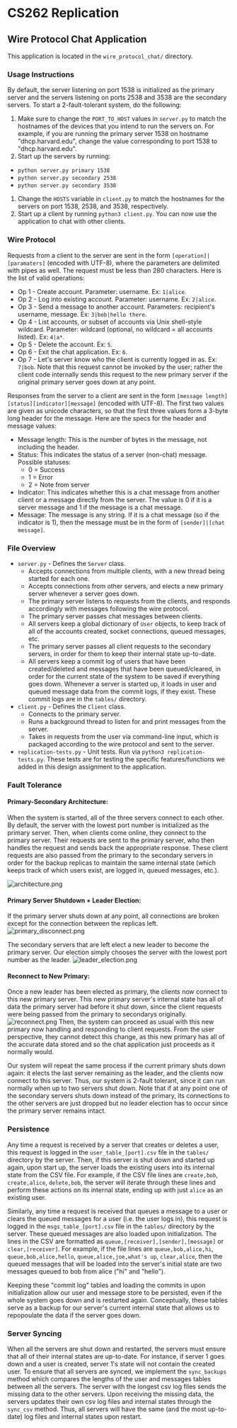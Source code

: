 # CS262 Replication

## Wire Protocol Chat Application
This application is located in the `wire_protocol_chat/` directory.

### Usage Instructions
By default, the server listening on port 1538 is initialized as the primary server and the servers listening on ports 2538 and 3538
are the secondary servers. To start a 2-fault-tolerant system, do the following:
1. Make sure to change the `PORT_TO_HOST` values in `server.py` to match the hostnames of the devices that you intend to run the servers on.
For example, if you are running the primary server 1538 on hostname "dhcp.harvard.edu", change the value corresponding to port 1538 to "dhcp.harvard.edu".
1. Start up the servers by running:
- `python server.py primary 1538`
- `python server.py secondary 2538`
- `python server.py secondary 3538 `
1. Change the `HOSTS` variable in `client.py` to match the hostnames for the servers on port 1538, 2538, and 3538, respectively.
1. Start up a client by running `python3 client.py`. You can now use the application to chat with other clients.

### Wire Protocol
Requests from a client to the server are sent in the form `[operation]|[paramaters]` (encoded with UTF-8), where the parameters are delimited with pipes as well. The request must be less than 280 characters. Here is the list of valid operations:
* Op 1 - Create account. Parameter: username. Ex: `1|alice`.
* Op 2 - Log into existing account. Parameter: username. Ex: `2|alice`.
* Op 3 - Send a message to another account. Parameters: recipient's username, message. Ex: `3|bob|hello there`.
* Op 4 - List accounts, or subset of accounts via Unix shell-style wildcard. Parameter: wildcard (optional, no wildcard = all accounts listed). Ex: `4|a*`.
* Op 5 - Delete the account. Ex: `5`.
* Op 6 - Exit the chat application. Ex: `6`.
* Op 7 - Let's server know who the client is currently logged in as. Ex: `7|bob`. Note that this request cannot be invoked by the user; rather the client code internally sends this request to the new primary server if the original primary server goes down at any point.

Responses from the server to a client are sent in the form `[message length][status][indicator][message]` (encoded with UTF-8). The first two values are given as unicode characters, so that the first three values form a 3-byte long header for the message. Here are the specs for the header and message values:
* Message length: This is the number of bytes in the message, not including the header.
* Status: This indicates the status of a server (non-chat) message. Possible statuses:
    * 0 = Success
    * 1 = Error
    * 2 = Note from server
* Indicator: This indicates whether this is a chat message from another client or a message directly from the server. The value is 0 if it is a server message and 1 if the message is a chat message.
* Message: The message is any string. If it is a chat message (so if the indicator is 1), then the message must be in the form of `[sender]|[chat message]`.


### File Overview
* `server.py` - Defines the `Server` class. 
    * Accepts connections from multiple clients, with a new thread being started for each one. 
    * Accepts connections from other servers, and elects a new primary server whenever a server goes down.
    * The primary server listens to requests from the clients, and responds accordingly with messages following the wire protocol. 
    * The primary server passes chat messages between clients.
    * All servers keep a global dictionary of `User` objects, to keep track of all of the accounts created, socket connections, queued messages, etc.
    * The primary server passes all client requests to the secondary servers, in order for them to keep their internal state up-to-date.
    * All servers keep a commit log of users that have been created/deleted and messages that have been queued/cleared, in order for the current state of the system to be saved if everything goes down. Whenever a server is started up, it loads in user and queued message data from the commit logs, if they exist. These commit logs are in the `tables/` directory.
* `client.py` - Defines the `Client` class.
    * Connects to the primary server.
    * Runs a background thread to listen for and print messages from the server.
    * Takes in requests from the user via command-line input, which is packaged according to the wire protocol and sent to the server.
* `replication-tests.py` - Unit tests. Run via `python3 replication-tests.py`. These tests are for testing the specific features/functions we added in this design assignment to the application.

### Fault Tolerance

#### Primary-Secondary Architecture:
When the system is started, all of the three servers connect to each other. By default, the server with the lowest port number is initialized as the primary server. Then, when clients come online, they connect to the primary server. Their requests are sent to the primary server, who then handles the request and sends back the appropriate response. These client requests are also passed from the primary to the secondary servers in order for the backup replicas to maintain the same internal state (which keeps track of which users exist, are logged in, queued messages, etc.).

![architecture.png](wire_protocol_chat%2Fimages%2Farchitecture.png)

#### Primary Server Shutdown + Leader Election:
If the primary server shuts down at any point, all connections are broken except for the connection between the replicas left.
![primary_disconnect.png](wire_protocol_chat%2Fimages%2Fprimary_disconnect.png)

The secondary servers that are left elect a new leader to become the primary server. Our election simply chooses the server with the lowest port number as the leader.
![leader_election.png](wire_protocol_chat%2Fimages%2Fleader_election.png)

#### Reconnect to New Primary:
Once a new leader has been elected as primary, the clients now connect to this new primary server. This new primary server's internal state has all of data the primary server had before it shut down, since the client requests were being passed from the primary to secondarys originally.
![reconnect.png](wire_protocol_chat%2Fimages%2Freconnect.png)
Then, the system can proceed as usual with this new primary now handling and responding to client requests. From the user perspective, they cannot detect this change, as this new primary has all of the accurate data stored and so the chat application just proceeds as it normally would.

Our system will repeat the same process if the current primary shuts down again: it elects the last server remaining as the leader, and the clients now connect to this server. Thus, our system is 2-fault tolerant, since it can run normally when up to two servers shut down. Note that if at any point one of the secondary servers shuts down instead of the primary, its connections to the other servers are just dropped but no leader election has to occur since the primary server remains intact.

### Persistence
Any time a request is received by a server that creates or deletes a user, this request is logged in the `user_table_[port].csv` file in the `tables/` directory by the server. Then, if this server is shut down and started up again, upon start up, the server loads the existing users into its internal state from the CSV file. For example, if the CSV file lines are `create,bob`, `create,alice`, `delete,bob`, the server will iterate through these lines and perform these actions on its internal state, ending up with just `alice` as an existing user.

Similarly, any time a request is received that queues a message to a user or clears the queued messages for a user (i.e. the user logs in), this request is logged in the `msgs_table_[port].csv` file in the `tables/` directory by the server. These queued messages are also loaded upon initialization. The lines in the CSV are formatted as `queue,[receiver],[sender],[message]` or `clear,[receiver]`. For example, if the file lines are `queue,bob,alice,hi`, `queue,bob,alice,hello`, `queue,alice,joe,what's up`, `clear,alice`, then the queued messages that will be loaded into the server's initial state are two messages queued to bob from alice ("hi" and "hello"). 

Keeping these "commit log" tables and loading the commits in upon initialization allow our user and message store to be persisted, even if the whole system goes down and is restarted again. Conceptually, these tables serve as a backup for our server's current internal state that allows us to repopoulate the data if the server goes down.

### Server Syncing
When all the servers are shut down and restarted, the servers must ensure that all of their internal states are up-to-date. For instance, if server 1 goes down and a user is created, server 1's state will not contain the created user. To ensure that all servers are synced, we implement the `sync_backups` method which compares the lengths of the user and messages tables between all the servers. The server with the longest csv log files sends the missing data to the other servers. Upon receiving the missing data, the servers updates their own csv log files and internal states through the `sync_csv` method. Thus, all servers will have the same (and the most up-to-date) log files and internal states upon restart.

